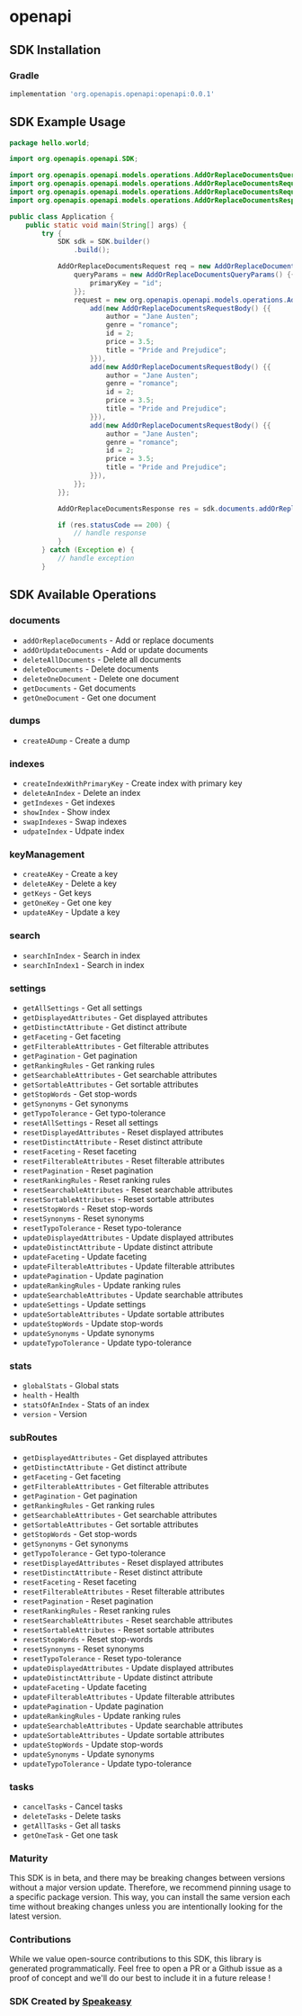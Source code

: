 # openapi

<!-- Start SDK Installation -->
## SDK Installation

### Gradle

```groovy
implementation 'org.openapis.openapi:openapi:0.0.1'
```
<!-- End SDK Installation -->

## SDK Example Usage
<!-- Start SDK Example Usage -->
```java
package hello.world;

import org.openapis.openapi.SDK;

import org.openapis.openapi.models.operations.AddOrReplaceDocumentsQueryParams;
import org.openapis.openapi.models.operations.AddOrReplaceDocumentsRequestBody;
import org.openapis.openapi.models.operations.AddOrReplaceDocumentsRequest;
import org.openapis.openapi.models.operations.AddOrReplaceDocumentsResponse;

public class Application {
    public static void main(String[] args) {
        try {
            SDK sdk = SDK.builder()
                .build();

            AddOrReplaceDocumentsRequest req = new AddOrReplaceDocumentsRequest() {{
                queryParams = new AddOrReplaceDocumentsQueryParams() {{
                    primaryKey = "id";
                }};
                request = new org.openapis.openapi.models.operations.AddOrReplaceDocumentsRequestBody[]{{
                    add(new AddOrReplaceDocumentsRequestBody() {{
                        author = "Jane Austen";
                        genre = "romance";
                        id = 2;
                        price = 3.5;
                        title = "Pride and Prejudice";
                    }}),
                    add(new AddOrReplaceDocumentsRequestBody() {{
                        author = "Jane Austen";
                        genre = "romance";
                        id = 2;
                        price = 3.5;
                        title = "Pride and Prejudice";
                    }}),
                    add(new AddOrReplaceDocumentsRequestBody() {{
                        author = "Jane Austen";
                        genre = "romance";
                        id = 2;
                        price = 3.5;
                        title = "Pride and Prejudice";
                    }}),
                }};
            }};            

            AddOrReplaceDocumentsResponse res = sdk.documents.addOrReplaceDocuments(req);

            if (res.statusCode == 200) {
                // handle response
            }
        } catch (Exception e) {
            // handle exception
        }
```
<!-- End SDK Example Usage -->

<!-- Start SDK Available Operations -->
## SDK Available Operations


### documents

* `addOrReplaceDocuments` - Add or replace documents
* `addOrUpdateDocuments` - Add or update documents
* `deleteAllDocuments` - Delete all documents
* `deleteDocuments` - Delete documents
* `deleteOneDocument` - Delete one document
* `getDocuments` - Get documents
* `getOneDocument` - Get one document

### dumps

* `createADump` - Create a dump

### indexes

* `createIndexWithPrimaryKey` - Create index with primary key
* `deleteAnIndex` - Delete an index
* `getIndexes` - Get indexes
* `showIndex` - Show index
* `swapIndexes` - Swap indexes
* `udpateIndex` - Udpate index 

### keyManagement

* `createAKey` - Create a key
* `deleteAKey` - Delete a key
* `getKeys` - Get keys
* `getOneKey` - Get one key
* `updateAKey` - Update a key

### search

* `searchInIndex` - Search in index
* `searchInIndex1` - Search in index

### settings

* `getAllSettings` - Get all settings
* `getDisplayedAttributes` - Get displayed attributes
* `getDistinctAttribute` - Get distinct attribute
* `getFaceting` - Get faceting
* `getFilterableAttributes` - Get filterable attributes
* `getPagination` - Get pagination
* `getRankingRules` - Get ranking rules
* `getSearchableAttributes` - Get searchable attributes
* `getSortableAttributes` - Get sortable attributes
* `getStopWords` - Get stop-words
* `getSynonyms` - Get synonyms
* `getTypoTolerance` - Get typo-tolerance
* `resetAllSettings` - Reset all settings
* `resetDisplayedAttributes` - Reset displayed attributes
* `resetDistinctAttribute` - Reset distinct attribute
* `resetFaceting` - Reset faceting
* `resetFilterableAttributes` - Reset filterable attributes
* `resetPagination` - Reset pagination
* `resetRankingRules` - Reset ranking rules
* `resetSearchableAttributes` - Reset searchable attributes
* `resetSortableAttributes` - Reset sortable attributes
* `resetStopWords` - Reset stop-words
* `resetSynonyms` - Reset synonyms
* `resetTypoTolerance` - Reset typo-tolerance
* `updateDisplayedAttributes` - Update displayed attributes
* `updateDistinctAttribute` - Update distinct attribute
* `updateFaceting` - Update faceting
* `updateFilterableAttributes` - Update filterable attributes
* `updatePagination` - Update pagination
* `updateRankingRules` - Update ranking rules
* `updateSearchableAttributes` - Update searchable attributes
* `updateSettings` - Update settings
* `updateSortableAttributes` - Update sortable attributes
* `updateStopWords` - Update stop-words
* `updateSynonyms` - Update synonyms
* `updateTypoTolerance` - Update typo-tolerance

### stats

* `globalStats` - Global stats
* `health` - Health
* `statsOfAnIndex` - Stats of an index
* `version` - Version

### subRoutes

* `getDisplayedAttributes` - Get displayed attributes
* `getDistinctAttribute` - Get distinct attribute
* `getFaceting` - Get faceting
* `getFilterableAttributes` - Get filterable attributes
* `getPagination` - Get pagination
* `getRankingRules` - Get ranking rules
* `getSearchableAttributes` - Get searchable attributes
* `getSortableAttributes` - Get sortable attributes
* `getStopWords` - Get stop-words
* `getSynonyms` - Get synonyms
* `getTypoTolerance` - Get typo-tolerance
* `resetDisplayedAttributes` - Reset displayed attributes
* `resetDistinctAttribute` - Reset distinct attribute
* `resetFaceting` - Reset faceting
* `resetFilterableAttributes` - Reset filterable attributes
* `resetPagination` - Reset pagination
* `resetRankingRules` - Reset ranking rules
* `resetSearchableAttributes` - Reset searchable attributes
* `resetSortableAttributes` - Reset sortable attributes
* `resetStopWords` - Reset stop-words
* `resetSynonyms` - Reset synonyms
* `resetTypoTolerance` - Reset typo-tolerance
* `updateDisplayedAttributes` - Update displayed attributes
* `updateDistinctAttribute` - Update distinct attribute
* `updateFaceting` - Update faceting
* `updateFilterableAttributes` - Update filterable attributes
* `updatePagination` - Update pagination
* `updateRankingRules` - Update ranking rules
* `updateSearchableAttributes` - Update searchable attributes
* `updateSortableAttributes` - Update sortable attributes
* `updateStopWords` - Update stop-words
* `updateSynonyms` - Update synonyms
* `updateTypoTolerance` - Update typo-tolerance

### tasks

* `cancelTasks` - Cancel tasks
* `deleteTasks` - Delete tasks
* `getAllTasks` - Get all tasks
* `getOneTask` - Get one task
<!-- End SDK Available Operations -->

### Maturity

This SDK is in beta, and there may be breaking changes between versions without a major version update. Therefore, we recommend pinning usage 
to a specific package version. This way, you can install the same version each time without breaking changes unless you are intentionally 
looking for the latest version.

### Contributions

While we value open-source contributions to this SDK, this library is generated programmatically. 
Feel free to open a PR or a Github issue as a proof of concept and we'll do our best to include it in a future release !

### SDK Created by [Speakeasy](https://docs.speakeasyapi.dev/docs/using-speakeasy/client-sdks)
